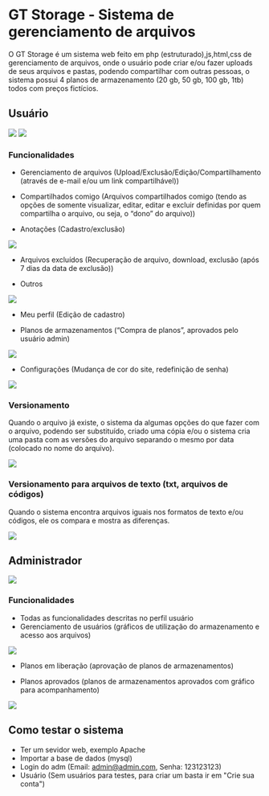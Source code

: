# GT Storage - Sistema de gerenciamento de arquivos 

O GT Storage é um sistema web feito em php (estruturado),js,html,css de gerenciamento de arquivos, onde o usuário pode criar e/ou fazer uploads de seus arquivos e pastas, podendo compartilhar com outras pessoas, o sistema possui 4 planos de armazenamento (20 gb, 50 gb, 100 gb, 1tb) todos com preços fictícios. 

## Usuário

![](https://lh3.google.com/u/0/d/1eyRrI2SL2IM9C-f2t4s0akOF91u8gha6=w1920-h969-iv1)
<img src="https://lh3.google.com/u/0/d/1eyRrI2SL2IM9C-f2t4s0akOF91u8gha6=w1920-h969-iv1">

### Funcionalidades
- Gerenciamento de arquivos (Upload/Exclusão/Edição/Compartilhamento (através de e-mail e/ou um link compartilhável))

- Compartilhados comigo (Arquivos compartilhados comigo (tendo as opções de somente visualizar, editar, editar e excluir definidas por quem compartilha o arquivo, ou seja, o “dono” do arquivo))

- Anotações (Cadastro/exclusão)

![](https://lh3.google.com/u/0/d/1eqT1_kyyKRtifo3wSWBev67o5-sosO99=w1920-h969-iv1)

- Arquivos excluídos (Recuperação de arquivo, download, exclusão (após 7 dias da data de exclusão))

- Outros

![](https://lh3.google.com/u/0/d/103x5Gl-9_CuafVtqI_0rfKBeF-UEdEyv=w1515-h969-iv1)

- Meu perfil (Edição de cadastro)

- Planos de armazenamentos (“Compra de planos”, aprovados pelo usuário admin)


![](https://lh3.google.com/u/0/d/15pGiK5oqjle66wGR9chBp4SHELNctqjV=w1515-h969-iv1)

- Configurações (Mudança de cor do site, redefinição de senha)

![](https://lh3.google.com/u/0/d/1xzPnA40QN9jMieJpOX1K5DFfkhUBpggS=w1515-h969-iv1)

### Versionamento

Quando o arquivo já existe, o sistema da algumas opções do que fazer com o arquivo, podendo ser substituído, criado uma cópia e/ou o sistema cria uma pasta com as versões do arquivo separando o mesmo por data (colocado no nome do arquivo).

![](https://lh3.google.com/u/0/d/15E2uPn1kg7repMiiXO2i_cNhFiOJzc4t=w1515-h969-iv1)

### Versionamento para arquivos de texto (txt, arquivos de códigos)

Quando o sistema encontra arquivos iguais nos formatos de texto e/ou códigos, ele os compara e mostra as diferenças.

![](https://lh3.google.com/u/0/d/1VCOvn1vqhSuH__6q-kUTvV0LFBXYcukZ=w1515-h969-iv1)

## Administrador

![](https://lh3.google.com/u/0/d/1uLEFB0SnHBbtAHoGd7BchlsS68lkLNLd=w1920-h969-iv1)

### Funcionalidades 
- Todas as funcionalidades descritas no perfil usuário
- Gerenciamento de usuários (gráficos de utilização do armazenamento e acesso aos arquivos)

![](https://lh3.google.com/u/0/d/1s2uQR94UG5uhDg97y2VFG3WKejBhvXn8=w1920-h969-iv1)

- Planos em liberação (aprovação de planos de armazenamentos)

- Planos aprovados (planos de armazenamentos aprovados com gráfico para acompanhamento)

![](https://lh3.google.com/u/0/d/1KP00ZG-2L5NmrtZ5cJC5BiFgWzMXMBiw=w1920-h969-iv1)

## Como testar o sistema
- Ter um sevidor web, exemplo Apache
- Importar a base de dados (mysql)
- Login do adm (Email: admin@admin.com, Senha: 123123123)
- Usuário (Sem usuários para testes, para criar um basta ir em "Crie sua conta")